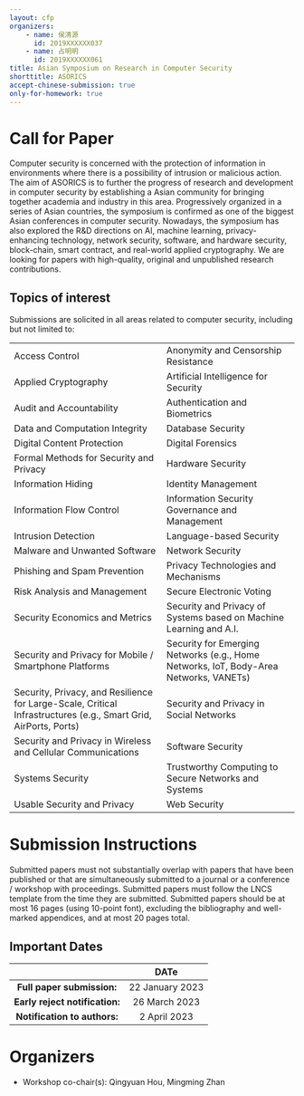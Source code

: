 ```yaml
---
layout: cfp
organizers:
    - name: 侯清源
      id: 2019XXXXXX037
    - name: 占明明
      id: 2019XXXXXX061
title: Asian Symposium on Research in Computer Security
shorttitle: ASORICS
accept-chinese-submission: true
only-for-homework: true
---
```


# Call for Paper

Computer security is concerned with the protection of information in environments where there is a possibility of intrusion or malicious action. The aim of ASORICS is to further the progress of research and development in computer security by establishing a Asian community for bringing together academia and industry in this area. Progressively organized in a series of Asian countries, the symposium is confirmed as one of the biggest Asian conferences in computer security. Nowadays, the symposium has also explored the R&D directions on AI, machine learning, privacy-enhancing technology, network security, software, and hardware security, block-chain, smart contract, and real-world applied cryptography. We are looking for papers with high-quality, original and unpublished research contributions. 

## Topics of interest

Submissions are solicited in all areas related to computer security, including but not limited to:

|                                                              |                                                              |
| :----------------------------------------------------------- | :----------------------------------------------------------- |
| Access Control                                               | Anonymity and Censorship Resistance                          |
| Applied Cryptography                                         | Artificial Intelligence for Security                         |
| Audit and Accountability                                     | Authentication and Biometrics                                |
| Data and Computation Integrity                               | Database Security                                            |
| Digital Content Protection                                   | Digital Forensics                                            |
| Formal Methods for Security and Privacy                      | Hardware Security                                            |
| Information Hiding                                           | Identity Management                                          |
| Information Flow Control                                     | Information Security Governance and Management               |
| Intrusion Detection                                          | Language-based Security                                      |
| Malware and Unwanted Software                                | Network Security                                             |
| Phishing and Spam Prevention                                 | Privacy Technologies and Mechanisms                          |
| Risk Analysis and Management                                 | Secure Electronic Voting                                     |
| Security Economics and Metrics                               | Security and Privacy of Systems based on Machine Learning and A.I. |
| Security and Privacy for Mobile / Smartphone Platforms       | Security for Emerging Networks (e.g., Home Networks, IoT, Body-Area Networks, VANETs) |
| Security, Privacy, and Resilience for Large-Scale, Critical Infrastructures (e.g., Smart Grid, AirPorts, Ports) | Security and Privacy in Social Networks                      |
| Security and Privacy in Wireless and Cellular Communications | Software Security                                            |
| Systems Security                                             | Trustworthy Computing to Secure Networks and Systems         |
| Usable Security and Privacy                                  | Web Security                                                 |


# Submission Instructions

Submitted papers must not substantially overlap with papers that have been published or that are simultaneously submitted to a journal or a conference / workshop with proceedings. Submitted papers must follow the LNCS template from the time they are submitted. Submitted papers should be at most 16 pages (using 10-point font), excluding the bibliography and well-marked appendices, and at most 20 pages total.

## Important Dates

|                                |      DATe       |
| :----------------------------: | :-------------: |
|   **Full paper submission:**   | 22 January 2023 |
| **Early reject notification:** |  26 March 2023  |
|  **Notification to authors:**  |  2 April 2023   |


# Organizers

- Workshop co-chair(s): Qingyuan Hou, Mingming Zhan

